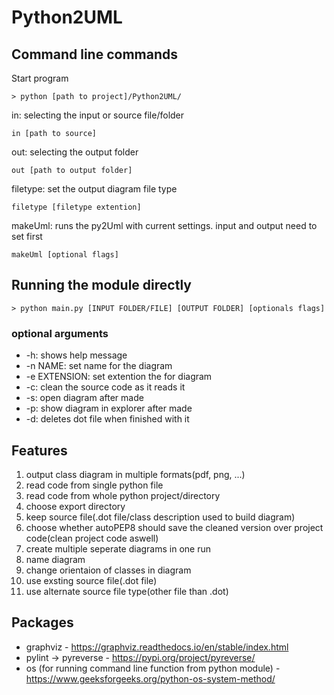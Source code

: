# Python2UML

## Command line commands

Start program

``> python [path to project]/Python2UML/``


in:
  selecting the input or source file/folder
  
``in [path to source]``
    
out:
  selecting the output folder
  
``out [path to output folder]``
    
filetype:
  set the output diagram file type
  
``filetype [filetype extention]``
      
makeUml:
  runs the py2Uml with current settings. input and output need to set first
  
``makeUml [optional flags]``
   
## Running the module directly

``> python main.py [INPUT FOLDER/FILE] [OUTPUT FOLDER] [optionals flags]``
### optional arguments
 * -h: shows help message
 * -n NAME: set name for the diagram
 * -e EXTENSION: set extention the for diagram
 * -c: clean the source code as it reads it
 * -s: open diagram after made
 * -p: show diagram in explorer after made
 * -d: deletes dot file when finished with it


## Features
  1. output class diagram in multiple formats(pdf, png, ...)
  2. read code from single python file
  3. read code from whole python project/directory
  4. choose export directory
  5. keep source file(.dot file/class description used to build diagram)
  6. choose whether autoPEP8 should save the cleaned version over project code(clean project code aswell)
  7. create multiple seperate diagrams in one run
  8. name diagram
  9. change orientaion of classes in diagram
  10. use exsting source file(.dot file)
  11. use alternate source file type(other file than .dot)
  
## Packages
  * graphviz - https://graphviz.readthedocs.io/en/stable/index.html
  * pylint -> pyreverse - https://pypi.org/project/pyreverse/
  * os (for running command line function from python module) - https://www.geeksforgeeks.org/python-os-system-method/
